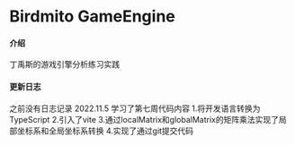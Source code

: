 # Birdmito GameEngine

#### 介绍
丁禹斯的游戏引擎分析练习实践

#### 更新日志
之前没有日志记录
2022.11.5
学习了第七周代码内容
1.将开发语言转换为TypeScript
2.引入了vite
3.通过localMatrix和globalMatrix的矩阵乘法实现了局部坐标系和全局坐标系转换
4.实现了通过git提交代码

